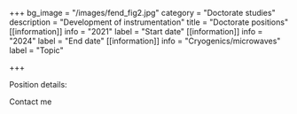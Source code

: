 +++
bg_image = "/images/fend_fig2.jpg"
category = "Doctorate studies"
description = "Development of instrumentation"
title = "Doctorate positions"
[[information]]
info = "2021"
label = "Start date"
[[information]]
info = "2024"
label = "End date"
[[information]]
info = "Cryogenics/microwaves"
label = "Topic"

+++


Position details: 

Contact me 
